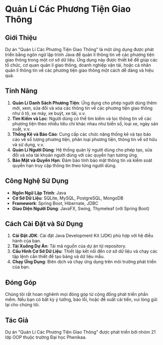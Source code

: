 # Quản Lí Các Phương Tiện Giao Thông

## Giới Thiệu

Dự án "Quản Lí Các Phương Tiện Giao Thông" là một ứng dụng được phát triển bằng ngôn ngữ lập trình Java để quản lí thông tin về các phương tiện giao thông trong một cơ sở dữ liệu. Ứng dụng này được thiết kế để giúp các tổ chức, cơ quan quản lí giao thông, doanh nghiệp vận tải, hoặc cá nhân quản lí thông tin về các phương tiện giao thông một cách dễ dàng và hiệu quả.

## Tính Năng

1. **Quản Lí Danh Sách Phương Tiện**: Ứng dụng cho phép người dùng thêm mới, xem, sửa đổi và xóa các thông tin về các phương tiện giao thông như ô tô, xe máy, xe buýt, xe tải, v.v.
2. **Tìm Kiếm và Lọc**: Người dùng có thể tìm kiếm và lọc thông tin về các phương tiện theo nhiều tiêu chí khác nhau như biển số, loại xe, ngày sản xuất, v.v.
3. **Thống Kê và Báo Cáo**: Cung cấp các chức năng thống kê và tạo báo cáo về số lượng phương tiện, phân loại phương tiện, thông tin về sở hữu và sử dụng, v.v.
4. **Quản Lí Người Dùng**: Hệ thống quản lý người dùng cho phép tạo, sửa đổi và xóa tài khoản người dùng với các quyền hạn tương ứng.
5. **Bảo Mật và Quyền Hạn**: Đảm bảo tính bảo mật thông tin và kiểm soát quyền hạn truy cập thông tin theo từng người dùng.

## Công Nghệ Sử Dụng

- **Ngôn Ngữ Lập Trình**: Java
- **Cơ Sở Dữ Liệu**: SQLite, MySQL, PostgreSQL, MongoDB
- **Framework**: Spring Boot, Hibernate, JDBC
- **Giao Diện Người Dùng**: JavaFX, Swing, Thymeleaf (với Spring Boot)

## Cách Cài Đặt và Sử Dụng

1. **Cài Đặt JDK**: Cài đặt Java Development Kit (JDK) phù hợp với hệ điều hành của bạn.
2. **Tải Xuống Dự Án**: Tải mã nguồn của dự án từ repository.
3. **Cấu Hình Cơ Sở Dữ Liệu**: Thiết lập kết nối đến cơ sở dữ liệu và chạy các tập lệnh cần thiết để tạo bảng và dữ liệu mẫu.
4. **Chạy Ứng Dụng**: Biên dịch và chạy ứng dụng trên môi trường phát triển của bạn.

## Đóng Góp

Chúng tôi rất hoan nghênh mọi đóng góp từ cộng đồng phát triển phần mềm. Nếu bạn có bất kỳ ý tưởng, báo lỗi, hoặc đề xuất cải tiến, vui lòng gửi lại cho chúng tôi.

## Tác Giả

Dự án "Quản Lí Các Phương Tiện Giao Thông" được phát triển bởi nhóm 21 lớp OOP thuộc trường Đại học Phenikaa.

